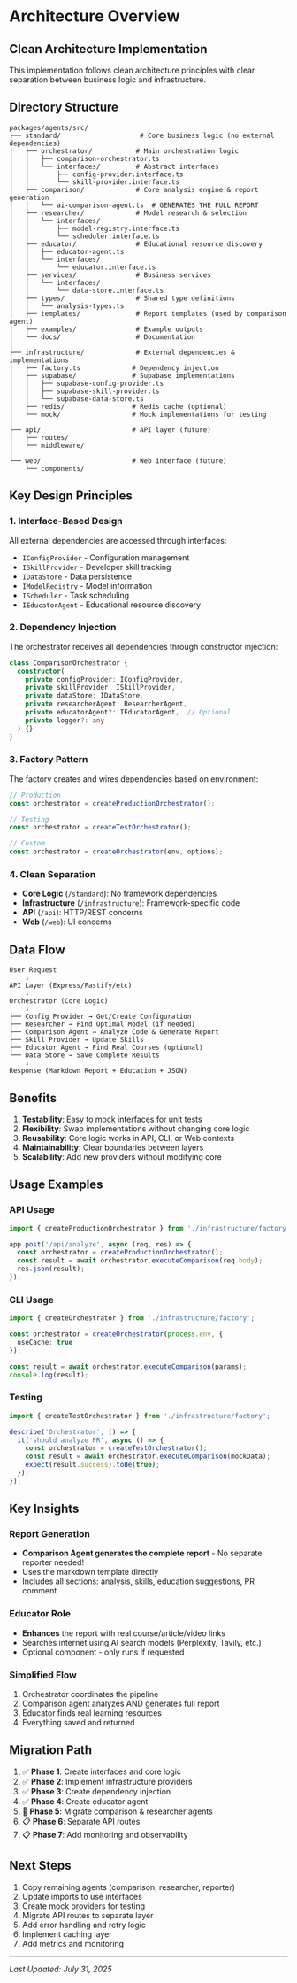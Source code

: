 # Architecture Overview

## Clean Architecture Implementation

This implementation follows clean architecture principles with clear separation between business logic and infrastructure.

## Directory Structure

```
packages/agents/src/
├── standard/                    # Core business logic (no external dependencies)
│   ├── orchestrator/           # Main orchestration logic
│   │   ├── comparison-orchestrator.ts
│   │   └── interfaces/         # Abstract interfaces
│   │       ├── config-provider.interface.ts
│   │       └── skill-provider.interface.ts
│   ├── comparison/             # Core analysis engine & report generation
│   │   └── ai-comparison-agent.ts  # GENERATES THE FULL REPORT
│   ├── researcher/             # Model research & selection
│   │   └── interfaces/
│   │       ├── model-registry.interface.ts
│   │       └── scheduler.interface.ts
│   ├── educator/               # Educational resource discovery
│   │   ├── educator-agent.ts
│   │   └── interfaces/
│   │       └── educator.interface.ts
│   ├── services/               # Business services
│   │   └── interfaces/
│   │       └── data-store.interface.ts
│   ├── types/                  # Shared type definitions
│   │   └── analysis-types.ts
│   ├── templates/              # Report templates (used by comparison agent)
│   ├── examples/               # Example outputs
│   └── docs/                   # Documentation
│
├── infrastructure/             # External dependencies & implementations
│   ├── factory.ts             # Dependency injection
│   ├── supabase/              # Supabase implementations
│   │   ├── supabase-config-provider.ts
│   │   ├── supabase-skill-provider.ts
│   │   └── supabase-data-store.ts
│   ├── redis/                 # Redis cache (optional)
│   └── mock/                  # Mock implementations for testing
│
├── api/                       # API layer (future)
│   ├── routes/
│   └── middleware/
│
└── web/                       # Web interface (future)
    └── components/
```

## Key Design Principles

### 1. Interface-Based Design
All external dependencies are accessed through interfaces:
- `IConfigProvider` - Configuration management
- `ISkillProvider` - Developer skill tracking
- `IDataStore` - Data persistence
- `IModelRegistry` - Model information
- `IScheduler` - Task scheduling
- `IEducatorAgent` - Educational resource discovery

### 2. Dependency Injection
The orchestrator receives all dependencies through constructor injection:

```typescript
class ComparisonOrchestrator {
  constructor(
    private configProvider: IConfigProvider,
    private skillProvider: ISkillProvider,
    private dataStore: IDataStore,
    private researcherAgent: ResearcherAgent,
    private educatorAgent?: IEducatorAgent,  // Optional
    private logger?: any
  ) {}
}
```

### 3. Factory Pattern
The factory creates and wires dependencies based on environment:

```typescript
// Production
const orchestrator = createProductionOrchestrator();

// Testing
const orchestrator = createTestOrchestrator();

// Custom
const orchestrator = createOrchestrator(env, options);
```

### 4. Clean Separation
- **Core Logic** (`/standard`): No framework dependencies
- **Infrastructure** (`/infrastructure`): Framework-specific code
- **API** (`/api`): HTTP/REST concerns
- **Web** (`/web`): UI concerns

## Data Flow

```
User Request
    ↓
API Layer (Express/Fastify/etc)
    ↓
Orchestrator (Core Logic)
    ↓
├── Config Provider → Get/Create Configuration
├── Researcher → Find Optimal Model (if needed)
├── Comparison Agent → Analyze Code & Generate Report
├── Skill Provider → Update Skills
├── Educator Agent → Find Real Courses (optional)
└── Data Store → Save Complete Results
    ↓
Response (Markdown Report + Education + JSON)
```

## Benefits

1. **Testability**: Easy to mock interfaces for unit tests
2. **Flexibility**: Swap implementations without changing core logic
3. **Reusability**: Core logic works in API, CLI, or Web contexts
4. **Maintainability**: Clear boundaries between layers
5. **Scalability**: Add new providers without modifying core

## Usage Examples

### API Usage
```typescript
import { createProductionOrchestrator } from './infrastructure/factory';

app.post('/api/analyze', async (req, res) => {
  const orchestrator = createProductionOrchestrator();
  const result = await orchestrator.executeComparison(req.body);
  res.json(result);
});
```

### CLI Usage
```typescript
import { createOrchestrator } from './infrastructure/factory';

const orchestrator = createOrchestrator(process.env, {
  useCache: true
});

const result = await orchestrator.executeComparison(params);
console.log(result);
```

### Testing
```typescript
import { createTestOrchestrator } from './infrastructure/factory';

describe('Orchestrator', () => {
  it('should analyze PR', async () => {
    const orchestrator = createTestOrchestrator();
    const result = await orchestrator.executeComparison(mockData);
    expect(result.success).toBe(true);
  });
});
```

## Key Insights

### Report Generation
- **Comparison Agent generates the complete report** - No separate reporter needed!
- Uses the markdown template directly
- Includes all sections: analysis, skills, education suggestions, PR comment

### Educator Role
- **Enhances** the report with real course/article/video links
- Searches internet using AI search models (Perplexity, Tavily, etc.)
- Optional component - only runs if requested

### Simplified Flow
1. Orchestrator coordinates the pipeline
2. Comparison agent analyzes AND generates full report
3. Educator finds real learning resources
4. Everything saved and returned

## Migration Path

1. ✅ **Phase 1**: Create interfaces and core logic
2. ✅ **Phase 2**: Implement infrastructure providers
3. ✅ **Phase 3**: Create dependency injection
4. ✅ **Phase 4**: Create educator agent
5. 🚧 **Phase 5**: Migrate comparison & researcher agents
6. 📋 **Phase 6**: Separate API routes
7. 📋 **Phase 7**: Add monitoring and observability

## Next Steps

1. Copy remaining agents (comparison, researcher, reporter)
2. Update imports to use interfaces
3. Create mock providers for testing
4. Migrate API routes to separate layer
5. Add error handling and retry logic
6. Implement caching layer
7. Add metrics and monitoring

---

*Last Updated: July 31, 2025*